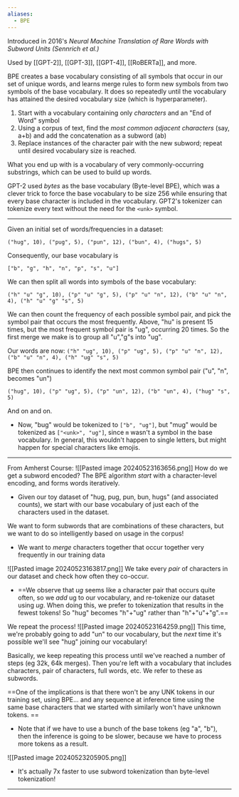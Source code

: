 ```yaml
---
aliases:
  - BPE
---
```

Introduced in 2016's *Neural Machine Translation of Rare Words with Subword Units (Sennrich et al.)*

Used by [[GPT-2]], [[GPT-3]], [[GPT-4]], [[RoBERTa]], and more.

BPE creates a base vocabulary consisting of all symbols that occur in our set of unique words, and learns merge rules to form new symbols from two symbols of the base vocabulary. It does so repeatedly until the vocabulary has attained the desired vocabulary size (which is hyperparameter). 

1.  Start with a vocabulary containing only *characters* and an "End of Word" symbol
2. Using a corpus of text, find the *most common adjacent characters* (say, a+b) and add the concatenation as a subword (ab)
3. Replace instances of the character pair with the new subword; repeat until desired vocabulary size is reached.

What you end up with is a vocabulary of very commonly-occurring substrings, which can be used to build up words.

GPT-2 used *bytes* as the base vocabulary (Byte-level BPE), which was a clever trick to force the base vocabulary to be size 256 while ensuring that every base character is included in the vocabulary. GPT2's tokenizer can tokenize every text without the need for the `<unk>` symbol.

----

Given an initial set of words/frequencies in a dataset:

`("hug", 10), ("pug", 5), ("pun", 12), ("bun", 4), ("hugs", 5)`

Consequently, our base vocabulary is 

`["b", "g", "h", "n", "p", "s", "u"]`

We can then split all words into symbols of the base vocabulary:

`("h" "u" "g", 10), ("p" "u" "g", 5), ("p" "u" "n", 12), ("b" "u" "n", 4), ("h" "u" "g" "s", 5)`

We can then count the frequency of each possible symbol pair, and pick the symbol pair that occurs the most frequently. Above, "hu" is present 15 times, but the most frequent symbol pair is "ug", occurring 20 times. So the first merge we make is to group all "u","g"s into "ug". 

Our words are now:
`("h" "ug", 10), ("p" "ug", 5), ("p" "u" "n", 12), ("b" "u" "n", 4), ("h" "ug" "s", 5)`

BPE then continues to identify the next most common symbol pair ("u", "n", becomes "un")

`("hug", 10), ("p" "ug", 5), ("p" "un", 12), ("b" "un", 4), ("hug" "s", 5)`

And on and on.
- Now, "bug" would be tokenized to `["b", "ug"]`, but "mug" would be tokenized as `["<unk>", "ug"]`, since `m` wasn't a symbol in the base vocabulary. In general, this wouldn't happen to single letters, but might happen for special characters like emojis.

---

From Amherst Course:
![[Pasted image 20240523163656.png]]
How do we get a subword encoded? The BPE algorithm *start* with a character-level encoding, and forms words iteratively. 
- Given our toy dataset of "hug, pug, pun, bun, hugs" (and associated counts), we start with our base vocabulary of just each of the characters used in the dataset.

We want to form subwords that are combinations of these characters, but we want to do so intelligently based on usage in the corpus!
- We want to *merge* characters together that occur together very frequently in our training data

![[Pasted image 20240523163817.png]]
We take every *pair* of characters in our dataset and check how often they co-occur.
- ==We observe that *ug* seems like a character pair that occurs quite often, so we *add* ug to our vocabulary, and re-tokenize our dataset using *ug*. When doing this, we prefer to tokenization that results in the fewest tokens! So "hug" becomes "h"+"ug" rather than "h"+"u"+"g".==

We repeat the process!
![[Pasted image 20240523164259.png]]
This time, we're probably going to add "un" to our vocabulary, but the *next* time it's possible we'll see "hug" joining our vocabulary!

Basically, we keep repeating this process until we've reached a number of steps (eg 32k, 64k merges). Then you're left with a vocabulary that includes characters, pair of characters, full words, etc. We refer to these as subwords.

==One of the implications is that there won't be any UNK tokens in our training set, using BPE... and any sequence at inference time using the same base characters that we started with similarly won't have unknown tokens. ==
- Note that if we have to use a bunch of the base tokens (eg "a", "b"), then the inference is going to be slower, because we have to process more tokens as a result.

![[Pasted image 20240523205905.png]]
- It's actually 7x faster to use subword tokenization than byte-level tokenization!


---


